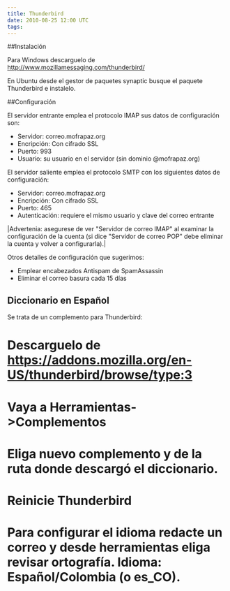 ```yaml
---
title: Thunderbird
date: 2010-08-25 12:00 UTC
tags:
---
```

##Instalación

Para Windows descarguelo de http://www.mozillamessaging.com/thunderbird/

En Ubuntu desde el gestor de paquetes synaptic busque el paquete Thunderbird
e instalelo.


##Configuración

El servidor entrante emplea el protocolo IMAP sus datos de configuración son:
* Servidor: correo.mofrapaz.org
* Encripción: Con cifrado SSL
* Puerto: 993
* Usuario: su usuario en el servidor (sin dominio @mofrapaz.org)

El servidor saliente emplea el protocolo SMTP con los siguientes datos de configuración:
* Servidor: correo.mofrapaz.org
* Encripción: Con cifrado SSL
* Puerto: 465
* Autenticación: requiere el mismo usuario y clave del correo entrante



|Advertenia: asegurese de ver "Servidor de correo IMAP" al examinar la configuración de la cuenta (si dice "Servidor de correo POP" debe eliminar la cuenta y volver a configurarla).|

Otros detalles de configuración que sugerimos:

* Emplear encabezados Antispam de SpamAssassin
* Eliminar el correo basura cada 15 días


## Diccionario en Español

Se trata de un complemento para Thunderbird:

# Descarguelo de https://addons.mozilla.org/en-US/thunderbird/browse/type:3
# Vaya a Herramientas->Complementos
# Eliga nuevo complemento y de la ruta donde descargó el diccionario.
# Reinicie Thunderbird
# Para configurar el idioma redacte un correo y desde herramientas eliga revisar ortografía. Idioma: Español/Colombia (o es_CO).
